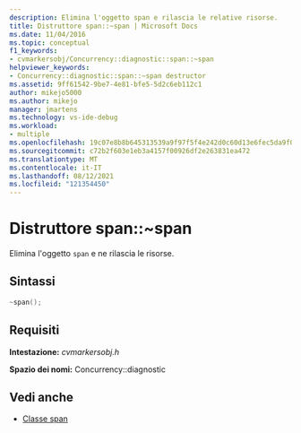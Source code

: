 ```yaml
---
description: Elimina l'oggetto span e rilascia le relative risorse.
title: Distruttore span::~span | Microsoft Docs
ms.date: 11/04/2016
ms.topic: conceptual
f1_keywords:
- cvmarkersobj/Concurrency::diagnostic::span::~span
helpviewer_keywords:
- Concurrency::diagnostic::span::~span destructor
ms.assetid: 9ff61542-9be7-4e81-bfe5-5d2c6eb112c1
author: mikejo5000
ms.author: mikejo
manager: jmartens
ms.technology: vs-ide-debug
ms.workload:
- multiple
ms.openlocfilehash: 19c07e8b8b645313539a9f97f5f4e242d0c60d13e6fec5da9f0610ba51be6729
ms.sourcegitcommit: c72b2f603e1eb3a4157f00926df2e263831ea472
ms.translationtype: MT
ms.contentlocale: it-IT
ms.lasthandoff: 08/12/2021
ms.locfileid: "121354450"
---
```

# <a name="spanspan-destructor"></a>Distruttore span::~span

Elimina l'oggetto `span` e ne rilascia le risorse.

## <a name="syntax"></a>Sintassi

```cpp
~span();
```

## <a name="requirements"></a>Requisiti

**Intestazione:** *cvmarkersobj.h*

**Spazio dei nomi:** Concurrency::diagnostic

## <a name="see-also"></a>Vedi anche

- [Classe span](../profiling/span-class.md)
